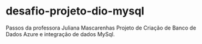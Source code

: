 # desafio-projeto-dio-mysql
Passos da professora Juliana Mascarenhas
Projeto de Criação de Banco de Dados Azure e integração de dados MySql.
